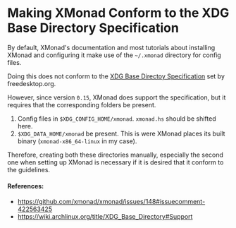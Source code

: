 # Making XMonad Conform to the XDG Base Directory Specification

By default, XMonad's documentation and most tutorials about installing
XMonad and configuring it make use of the `~/.xmonad` directory for config files.

Doing this does not conform to the [XDG Base Directoy Specification][1] set by
freedesktop.org.

However, since version `0.15`, XMonad does support the specification, but
it requires that the corresponding folders be present.

1. Config files in `$XDG_CONFIG_HOME/xmonad`. `xmonad.hs` should be shifted here.
1. `$XDG_DATA_HOME/xmonad` be present. This is were XMonad places its
   built binary (`xmonad-x86_64-linux` in my case).

Therefore, creating both these directories manually, especially the
second one when setting up XMonad is necessary if it is desired that it
conform to the guidelines. 

#### References: 

- <https://github.com/xmonad/xmonad/issues/148#issuecomment-422563425>
- <https://wiki.archlinux.org/title/XDG_Base_Directory#Support>

[1]: https://specifications.freedesktop.org/basedir-spec/basedir-spec-latest.html
